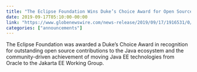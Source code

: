 ```yaml
---
title: "The Eclipse Foundation Wins Duke’s Choice Award for Open Source Contributions to the Java Ecosystem"
date: 2019-09-17T05:10:00-00:00
link: "https://www.globenewswire.com/news-release/2019/09/17/1916531/0/en/The-Eclipse-Foundation-Wins-Duke-s-Choice-Award-for-Open-Source-Contributions-to-the-Java-Ecosystem.html"
categories: ["announcements"]
---
```


The Eclipse Foundation was awarded a Duke’s Choice Award in recognition for outstanding open source contributions to the Java ecosystem and the community-driven achievement of moving Java EE technologies from Oracle to the Jakarta EE Working Group.

<!--more-->

